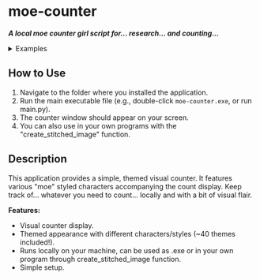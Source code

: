 # moe-counter

**_A local moe counter girl script for... research... and counting..._**
<details>
  <summary>Examples</summary>

  **We have many themes for your usage in personal projects and for fun. Here are many themes!**

![combined_69420123456789_booru-lewd_resized](https://github.com/user-attachments/assets/fdb076ab-e66f-4b99-ac0b-f1ee8955badb)
![combined_69420123456789_booru-r6gdrawfriends_resized](https://github.com/user-attachments/assets/ecdc6644-1718-4cde-bfe9-cfa2a4c9fddf)
![combined_69420123456789_booru-qualityhentais_resized](https://github.com/user-attachments/assets/2185b300-4029-489c-8228-ce170964d944)
![combined_69420123456789_minecraft_resized](https://github.com/user-attachments/assets/459eaa69-7265-471f-9b5d-93270d79164e)
![combined_69420123456789_miku_resized](https://github.com/user-attachments/assets/85872364-7f58-4a7d-8cf3-292ee570389e)
![combined_69420123456789_booru-nandroid_resized](https://github.com/user-attachments/assets/6eac92c1-371b-4715-8cdd-b352649e5802)
![combined_69420123456789_booru-mof_resized](https://github.com/user-attachments/assets/676e8c3d-f053-4f96-966c-e659e25effba)
![combined_69420123456789_booru-mjg_resized](https://github.com/user-attachments/assets/369ac924-697d-43d1-9740-fa63c7fcc558)
![combined_69420123456789_booru-lisu_resized](https://github.com/user-attachments/assets/71546949-1d18-4fdd-b22e-01d6a0328219)
![combined_69420123456789_booru-koe_resized](https://github.com/user-attachments/assets/6380430d-db37-4463-ba61-ee88bd4cc179)
![combined_69420123456789_booru-jaypee_resized](https://github.com/user-attachments/assets/2f3b8079-3004-4d55-a864-71ad934a0970)
![combined_69420123456789_booru-huggboo_resized](https://github.com/user-attachments/assets/81e57510-ab9b-4169-b43e-a65cb712668b)
![combined_69420123456789_booru-helltaker_resized](https://github.com/user-attachments/assets/48854ff9-c4f4-4635-b21f-ab804b8bb347)
![combined_69420123456789_booru-ffsr_resized](https://github.com/user-attachments/assets/73e2ad19-478f-4f01-83a9-04e216836479)
![combined_69420123456789_asoul_resized](https://github.com/user-attachments/assets/eea8bbe0-f7f3-4080-b172-bc55fafcd45b)
![combined_69420123456789_ai-1_resized](https://github.com/user-attachments/assets/ff154ba5-1e24-4845-84f0-a04420b1f616)
![combined_69420123456789_3d-num_resized](https://github.com/user-attachments/assets/2b9ec80a-f9f3-44aa-8cfe-2c9a3fb46d10)
![combined_69420123456789_love-and-deepspace_resized](https://github.com/user-attachments/assets/4749e10d-d3e9-44a7-9eb9-176d92244108)
![combined_69420123456789_kyun_resized](https://github.com/user-attachments/assets/6c6cfbf9-16c7-456f-b337-d6c88beb17de)
![combined_69420123456789_kasuterura-4_resized](https://github.com/user-attachments/assets/db063244-c5da-40db-af84-528683eafb5c)
![combined_69420123456789_kasuterura-3_resized](https://github.com/user-attachments/assets/c680e99f-a88d-4711-be91-6e08257b8183)
![combined_69420123456789_kasuterura-2_resized](https://github.com/user-attachments/assets/da3f71f1-212e-4bc0-8bad-0150b36eac3c)
![combined_69420123456789_kasuterura-1_resized](https://github.com/user-attachments/assets/b12e83dc-afab-4368-a9d3-d2c8d5e58456)
![combined_69420123456789_green_resized](https://github.com/user-attachments/assets/77e6ee0b-374c-4dcc-8451-030c6e13111f)
![combined_69420123456789_gelbooru-h_resized](https://github.com/user-attachments/assets/47abb008-f5bc-432a-8405-1c20e02c1634)
![combined_69420123456789_gelbooru_resized](https://github.com/user-attachments/assets/f5180229-72d2-4b6c-97fc-429e3bb66438)
![combined_69420123456789_food_resized](https://github.com/user-attachments/assets/a40da538-b1f8-425a-9fa1-97f02ee9b98b)
![combined_69420123456789_e621_resized](https://github.com/user-attachments/assets/e63dd3c9-30a6-4b43-a609-745a49a79b8a)
![combined_69420123456789_capoo-2_resized](https://github.com/user-attachments/assets/24587c6e-249b-4c62-b386-66ec7d7a2ad5)
![combined_69420123456789_capoo-1_resized](https://github.com/user-attachments/assets/07bbeffa-dca1-4108-a30d-b0e7c81dfa24)
![combined_69420123456789_booru-yuyuyui_resized](https://github.com/user-attachments/assets/6afb4ae5-f1e7-4e39-bcc2-43de732215c8)
![combined_69420123456789_booru-vp_resized](https://github.com/user-attachments/assets/0c47a9e0-b1a2-4b6b-a142-05a4b80fec68)
![combined_69420123456789_booru-vivi_resized](https://github.com/user-attachments/assets/2f47144d-d2bc-47d5-8558-81040517ca99)
![combined_69420123456789_booru-ve_resized](https://github.com/user-attachments/assets/d651ae70-0fb9-4301-8b15-7ce9043f03c9)
![combined_69420123456789_booru-twifanartsfw_resized](https://github.com/user-attachments/assets/774812cc-b41e-4f88-88c5-fe1a8e4b9b7a)
![combined_69420123456789_booru-townofgravityfalls_resized](https://github.com/user-attachments/assets/229b4583-9730-4928-8e0a-e7902fb7e9ed)
![combined_69420123456789_booru-touhoulat_resized](https://github.com/user-attachments/assets/bc2ccbc4-a001-4fc5-b0b4-027b0b280fd1)
![combined_69420123456789_booru-the-collection_resized](https://github.com/user-attachments/assets/4dd2024a-2df6-4cc5-b93f-448c4cd108de)
![combined_69420123456789_booru-snyde_resized](https://github.com/user-attachments/assets/67737d28-4769-4ec8-bf8d-c2938eb9b59d)
![combined_69420123456789_booru-smtg_resized](https://github.com/user-attachments/assets/b84ca293-790d-4964-a5a4-f576c3731361)
![combined_69420123456789_booru-rfck_resized](https://github.com/user-attachments/assets/9de67744-32a6-41ac-8d77-72c9c16348ff)

etc! 40~ themes, some lewd.
</details>

## How to Use

1.  Navigate to the folder where you installed the application.
2.  Run the main executable file (e.g., double-click `moe-counter.exe`, or run main.py).
3.  The counter window should appear on your screen.
4.  You can also use in your own programs with the "create_stitched_image" function.

## Description

This application provides a simple, themed visual counter. It features various "moe" styled characters accompanying the count display. Keep track of... whatever you need to count... locally and with a bit of visual flair.

**Features:**

*   Visual counter display.
*   Themed appearance with different characters/styles (~40 themes included!).
*   Runs locally on your machine, can be used as .exe or in your own program through create_stitched_image function.
*   Simple setup.
